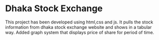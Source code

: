# Dhaka Stock Exchange
This project has been developed using html,css and js. It pulls the stock information from dhaka stock exchange website and shows in a tabular way. Added graph system that displays price of share for period of time.
